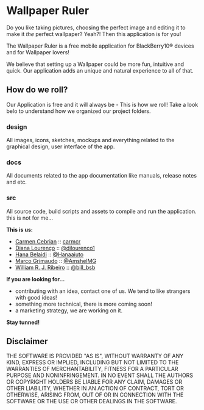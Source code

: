 # Wallpaper Ruler

Do you like taking pictures, choosing the perfect image and editing it to make it *the* perfect wallpaper? Yeah?! Then this application is for you!

The Wallpaper Ruler is a free mobile application for BlackBerry10® devices and for Wallpaper lovers!

We believe that setting up a Wallpaper could be more fun, intuitive and quick. Our application adds an unique and natural experience to all of that.

## How do we roll?
Our Application is free and it will always be - This is how we roll! Take a look belo to understand how we organized our project folders.

### design
All images, icons, sketches, mockups and everything related to the graphical design, user interface of the app.

### docs
All documents related to the app documentation like manuals, release notes and etc.

### src
All source code, build scripts and assets to compile and run the application.
this is not for me...

**This is us:**

* [Carmen Cebrian](http://www.linkedin.com/pub/carmen-cebrian/1b/b11/b) :: [carmcr](https://github.com/carmcr)
* [Diana Lourenço](http://about.me/dianalourenco) :: [@dilourenco1](https://twitter.com/dilourenco_)
* [Hana Belaidi](http://www.linkedin.com/pub/hana-belaidi/17/5bb/834) :: [@Hanaaiuto](https://twitter.com/Hanaaiuto)
* [Marco Grimaudo](http://www.linkedin.com/pub/marco-grimaudo/14/b07/47) :: [@AmshelMG](https://twitter.com/AmshelMG)
* [William R. J. Ribeiro](http://www.williamrjribeiro.com) :: [@bill_bsb](http://twitter.com/bill_bsb)
 
**If you are looking for...**

- contributing with an idea, contact one of us. We tend to like strangers with good ideas!
- something more technical, there is more coming soon!
- a marketing strategy, we are working on it.

**Stay tunned!**


## Disclaimer

THE SOFTWARE IS PROVIDED "AS IS", WITHOUT WARRANTY OF ANY KIND, EXPRESS OR IMPLIED, INCLUDING BUT NOT LIMITED TO THE WARRANTIES OF MERCHANTABILITY, FITNESS FOR A PARTICULAR PURPOSE AND NONINFRINGEMENT. IN NO EVENT SHALL THE AUTHORS OR COPYRIGHT HOLDERS BE LIABLE FOR ANY CLAIM, DAMAGES OR OTHER LIABILITY, WHETHER IN AN ACTION OF CONTRACT, TORT OR OTHERWISE, ARISING FROM, OUT OF OR IN CONNECTION WITH THE SOFTWARE OR THE USE OR OTHER DEALINGS IN THE SOFTWARE.